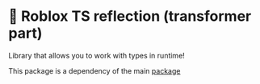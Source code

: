 # 🔮 Roblox TS reflection (transformer part)
Library that allows you to work with types in runtime!

This package is a dependency of the main [package](https://www.npmjs.com/package/@rbxts/reflection)
